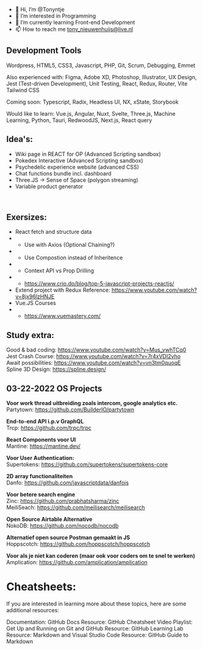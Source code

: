 - 👋 Hi, I’m @Tonyntje
- 👀 I’m interested in Programming
- 🌱 I’m currently learning Front-end Development
- 📫 How to reach me tony_nieuwenhuijs@live.nl

## Development Tools
Wordpress, HTML5, CSS3, Javascript, PHP, Git, Scrum, Debugging, Emmet

Also experienced with:
Figma, Adobe XD, Photoshop, Illustrator, UX Design, 
Jest (Test-driven Development), Unit Testing, 
React, Redux, Router, Vite
Tailwind CSS

Coming soon:
Typescript, Radix, Headless UI, NX, xState, Storybook

Would like to learn:
Vue.js, Angular, Nuxt, Svelte, Three.js, Machine Learning, Python, Tauri, RedwoodJS, Next.js, React query

## Idea's:
- Wiki page in REACT for OP (Advanced Scripting sandbox)<br>
- Pokedex Interactive (Advanced Scripting sandbox)<br>
- Psychedelic experience website (advanced CSS)<br>
- Chat functions bundle incl. dashboard
- Three.JS -> Sense of Space (polygon streaming)
- Variable product generator
<br>

## Exersizes:
- React fetch and structure data
- - Use with Axios (Optional Chaining?)
- - Use Compostion instead of Inheritence
- - Context API vs Prop Drilling
- - https://www.crio.do/blog/top-5-javascript-projects-reactjs/
- Extend project with Redux
Reference: https://www.youtube.com/watch?v=8jx96lzHNJE
- Vue.JS Courses
- - https://www.vuemastery.com/

## Study extra:
Good & bad coding: https://www.youtube.com/watch?v=Mus_vwhTCq0<br>
Jest Crash Course: https://www.youtube.com/watch?v=7r4xVDI2vho<br>
Await possibilities: https://www.youtube.com/watch?v=vn3tm0quoqE<br>
Spline 3D Design: https://spline.design/
<br>
## 03-22-2022 OS Projects 
**Voor work thread uitbreiding zoals intercom, google analytics etc.**<br>
Partytown: https://github.com/BuilderIO/partytown<br>

**End-to-end API i.p.v GraphQL**<br>
Trcp: https://github.com/trpc/trpc<br>

**React Components voor UI**<br>
Mantine: https://mantine.dev/<br>

**Voor User Authentication:**<br>
Supertokens: https://github.com/supertokens/supertokens-core<br>

**2D array functionaliteiten**<br>
Danfo: https://github.com/javascriptdata/danfojs<br>

**Voor betere search engine**<br>
Zinc: https://github.com/prabhatsharma/zinc<br>
MeiliSeach: https://github.com/meilisearch/meilisearch<br>

**Open Source Airtable Alternative**<br>
NokoDB: https://github.com/nocodb/nocodb<br>

**Alternatief open source Postman gemaakt in JS**<br>
Hoppscotch: https://github.com/hoppscotch/hoppscotch<br>

**Voor als je niet kan coderen (maar ook voor coders om te snel te werken)**<br>
Amplication: https://github.com/amplication/amplication<br>

# Cheatsheets:
If you are interested in learning more about these topics, here are some additional resources:

Documentation: GitHub Docs
Resource: GitHub Cheatsheet
Video Playlist: Get Up and Running on Git and GitHub
Resource: GitHub Learning Lab
Resource: Markdown and Visual Studio Code
Resource: GitHub Guide to Markdown
